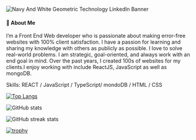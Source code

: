 ![Navy And White Geometric Technology  LinkedIn Banner](https://github.com/halaluddin2000/halaluddin2000/assets/108520013/a6dba5c2-e521-4c41-82ab-1d5646b5f230)

#### 🚀 About Me
I’m a Front End Web developer who is passionate about making error-free websites with 100% client satisfaction. I have a passion for learning and sharing my knowledge with others as publicly as possible. I love to solve real-world problems. I am strategic, goal-oriented, and always work with an end goal in mind. Over the past years, I created 100s of websites for my clients.I enjoy working with include ReactJS, JavaScript as well as mongoDB.

Skills: REACT / JavaScript / TypeScript/ mondoDB / HTML / CSS



[![Top Langs](https://github-readme-stats.vercel.app/api/top-langs/?username=halaluddin2000)](https://github.com/anuraghazra/github-readme-stats)

![GitHub stats](https://github-readme-stats.vercel.app/api?username=halaluddin2000&show_icons=true&count_private=true)  

![GitHub streak stats](https://streak-stats.demolab.com/?user=halaluddin2000)  

[![trophy](https://github-profile-trophy.vercel.app/?username=halaluddin2000)](https://github.com/ryo-ma/github-profile-trophy)
